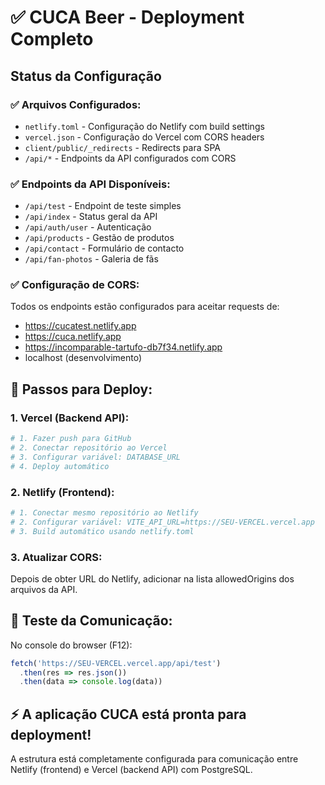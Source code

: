 # ✅ CUCA Beer - Deployment Completo

## Status da Configuração

### ✅ Arquivos Configurados:
- `netlify.toml` - Configuração do Netlify com build settings
- `vercel.json` - Configuração do Vercel com CORS headers
- `client/public/_redirects` - Redirects para SPA
- `/api/*` - Endpoints da API configurados com CORS

### ✅ Endpoints da API Disponíveis:
- `/api/test` - Endpoint de teste simples
- `/api/index` - Status geral da API
- `/api/auth/user` - Autenticação
- `/api/products` - Gestão de produtos
- `/api/contact` - Formulário de contacto
- `/api/fan-photos` - Galeria de fãs

### ✅ Configuração de CORS:
Todos os endpoints estão configurados para aceitar requests de:
- https://cucatest.netlify.app
- https://cuca.netlify.app
- https://incomparable-tartufo-db7f34.netlify.app
- localhost (desenvolvimento)

## 🚀 Passos para Deploy:

### 1. Vercel (Backend API):
```bash
# 1. Fazer push para GitHub
# 2. Conectar repositório ao Vercel
# 3. Configurar variável: DATABASE_URL
# 4. Deploy automático
```

### 2. Netlify (Frontend):
```bash
# 1. Conectar mesmo repositório ao Netlify
# 2. Configurar variável: VITE_API_URL=https://SEU-VERCEL.vercel.app
# 3. Build automático usando netlify.toml
```

### 3. Atualizar CORS:
Depois de obter URL do Netlify, adicionar na lista allowedOrigins dos arquivos da API.

## 🧪 Teste da Comunicação:

No console do browser (F12):
```javascript
fetch('https://SEU-VERCEL.vercel.app/api/test')
  .then(res => res.json())
  .then(data => console.log(data))
```

## ⚡ A aplicação CUCA está pronta para deployment!

A estrutura está completamente configurada para comunicação entre Netlify (frontend) e Vercel (backend API) com PostgreSQL.